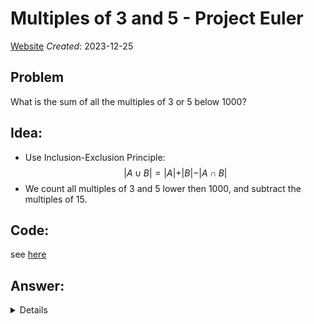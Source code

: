 # Multiples of 3 and 5 - Project Euler
[Website](https://projecteuler.net/problem=1)
_Created_: 2023-12-25
## Problem
What is the sum of all the multiples of 3 or 5 below 1000?
## Idea:
- Use Inclusion-Exclusion Principle:
$$\vert A \cup B \vert = \vert A \vert + \vert B \vert - \vert A \cap B \vert$$
- We count all multiples of 3 and 5 lower then 1000, and subtract the multiples of 15.
## Code:
see [here](./main.py)
## Answer:
<details>
233168
</details>
